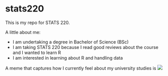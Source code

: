 # stats220

This is my repo for STATS 220. 

A little about me:

- I am undertaking a degree in Bachelor of Science (BSc)
- I am taking STATS 220 because I read good reviews about the course and I wanted to learn R
- I am interested in learning about R and handling data

A meme that captures how I currently feel about my university studies is ![](https://media.tenor.com/EYEWURwI388AAAAM/fake-cry-smile.gif)
